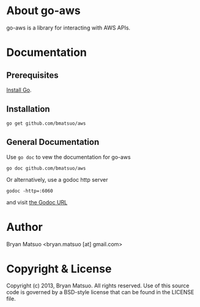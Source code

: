 
[install go]: http://golang.org/install.html "Install Go"
[the godoc url]: http://localhost:6060/pkg/github.com/bmatsuo/aws/ "the Godoc URL"

About go-aws
=============

go-aws is a library for interacting with AWS APIs.

Documentation
=============

Prerequisites
-------------

[Install Go][].

Installation
-------------

    go get github.com/bmatsuo/aws

General Documentation
---------------------

Use `go doc` to vew the documentation for go-aws

    go doc github.com/bmatsuo/aws

Or alternatively, use a godoc http server

    godoc -http=:6060

and visit [the Godoc URL][]


Author
======

Bryan Matsuo &lt;bryan.matsuo [at] gmail.com&gt;

Copyright & License
===================

Copyright (c) 2013, Bryan Matsuo.
All rights reserved.
Use of this source code is governed by a BSD-style license that can be
found in the LICENSE file.
